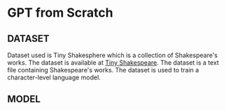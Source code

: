 # GPT from Scratch

## DATASET 

Dataset used is Tiny Shakesphere which is a collection of Shakespeare's works. The dataset is available at [Tiny Shakespeare](https://raw.githubusercontent.com/karpathy/char-rnn/master/data/tinyshakespeare/input.txt).
The dataset is a text file containing Shakespeare's works. The dataset is used to train a character-level language model.

## MODEL